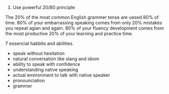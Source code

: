 

1. Use powerful 20/80 principle

The 20% of the most common English grammer tense are uesed 80% of time.
80% of your embarrassing speaking comes from only 20% mistakes you repeat agian and again.
80% of your fluency development comes from the most productive 20% of your learning and practice time.

7 essencial habbits and abilities.
- speak without hesitation
- natural conversation like slang and idiom
- ability to speak with confidence
- understanding native speaking
- actual environment to talk with native speaker
- pronounciation
- grammer

